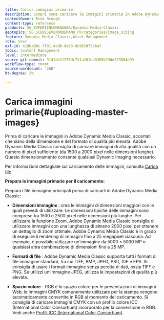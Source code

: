 ```yaml
---
title: Carica immagini primarie
description: Scopri come caricare le immagini primarie in Adobe Dynamic Media Classic.
contentOwner: Rick Brough
content-type: reference
products: SG_EXPERIENCEMANAGER/Dynamic-Media-Classic
geptopics: SG_SCENESEVENONDEMAND_PK/categories/image_sizing
feature: Dynamic Media Classic,Asset Management
role: User
exl-id: 410ba80c-7f01-4cd0-9ab3-db9658757ba7
topic: Content Management
level: Intermediate
source-git-commit: 914fde11270dc731a261da3305b29dd573584d93
workflow-type: tm+mt
source-wordcount: '268'
ht-degree: 2%

---
```


# Carica immagini primarie{#uploading-master-images}

Prima di caricare le immagini in Adobe Dynamic Media Classic, accertati che siano della dimensione e del formato di qualità più elevata. Adobe Dynamic Media Classic consiglia di caricare immagini di alta qualità con un numero di pixel sufficiente (da 1500 a 2000 pixel nelle dimensioni lunghe). Questo dimensionamento consente qualsiasi Dynamic Imaging necessario.

Per informazioni dettagliate sul caricamento delle immagini, consulta [Carica file](uploading-files.md#uploading_files).

**Prepara le immagini primarie per il caricamento:**

Prepara i file immagine principali prima di caricarli in Adobe Dynamic Media Classic:

* **Dimensioni immagine** : crea le immagini di dimensioni maggiori con le quali prevedi di utilizzare. Le dimensioni tipiche delle immagini sono comprese tra 1500 e 2500 pixel nelle dimensioni più lunghe. Per utilizzare la funzione Zoom, Adobe Dynamic Media Classic consiglia di utilizzare immagini con una lunghezza di almeno 2000 pixel per ottenere un dettaglio di zoom ottimale. Adobe Dynamic Media Classic è in grado di eseguire il rendering di immagini fino a 25 megapixel ciascuna. Ad esempio, è possibile utilizzare un&#39;immagine da 5000 × 5000 MP o qualsiasi altra combinazione di dimensioni fino a 25 MP.

* **Formati di file** : Adobe Dynamic Media Classic supporta tutti i formati di file immagine standard, tra cui TIFF, BMP, JPEG, PSD, GIF e EPS. Si consiglia di usare i formati immagine senza perdita di dati, ossia TIFF e PNG. Se utilizzi un’immagine JPEG, utilizza le impostazioni di qualità più elevata.

* **Spazio colore** - RGB è lo spazio colore per le presentazioni di immagini Web; le immagini CMYK comunemente utilizzate per la stampa vengono automaticamente convertite in RGB al momento del caricamento. Si consiglia di caricare immagini CMYK con un profilo colore ICC (International Color Consortium) incorporato per la conversione in RGB. Vedi anche [Profili ICC (International Color Consortium)](/help/using/icc-profiles.md).
